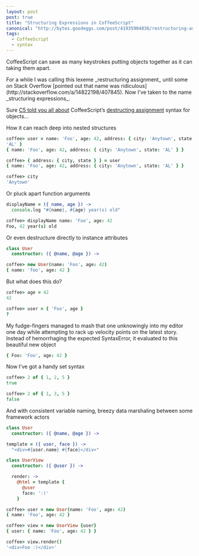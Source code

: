 ```yaml
---
layout: post
post: true
title: "Structuring Expressions in CoffeeScript"
canonical: "http://bytes.goodeggs.com/post/41935904836/restructuring-assignment-in-coffeescript"
tags:
  - CoffeeScript
  - syntax
---
```


CoffeeScript can save as many keystrokes putting objects together as it can taking them apart.

<p class="update">
  For a while I was calling this lexeme _restructuring assignment_ until some on Stack Overflow [pointed out that name was ridiculous](http://stackoverflow.com/a/14822198/407845).  Now I've taken to the name _structuring expressions_.
</p>

<!-- more -->

Sure [C5 told you all about](http://blog.carbonfive.com/2011/09/28/destructuring-assignment-in-coffeescript/) CoffeeScript’s [destructing assignment](http://coffeescript.org/#destructuring) syntax for objects…

How it can reach deep into nested structures

``` coffeescript
coffee> user = name: 'Foo', age: 42, address: { city: 'Anytown', state:
'AL' }
{ name: 'Foo', age: 42, address: { city: 'Anytown', state: 'AL' } }

coffee> { address: { city, state } } = user
{ name: 'Foo', age: 42, address: { city: 'Anytown', state: 'AL' } }

coffee> city
'Anytown'
```

Or pluck apart function arguments

``` coffeescript
displayName = ({ name, age }) ->
  console.log "#{name}, #{age} year(s) old"

coffee> displayName name: 'Foo', age: 42
Foo, 42 year(s) old
```

Or even destructure directly to instance attributes

``` coffeescript
class User
  constructor: ({ @name, @age }) ->

coffee> new User(name: 'Foo', age: 42)
{ name: 'foo', age: 42 }
```

But what does this do?

``` coffeescript
coffee> age = 42
42

coffee> user = { 'Foo', age }
?
```

My fudge-fingers managed to mash that one unknowingly into my editor one day while attempting to rack up velocity points on the latest story. Instead of hemorrhaging the expected SyntaxError, it evaluated to this beautiful new object

``` coffeescript
{ Foo: 'Foo', age: 42 }
```

Now I’ve got a handy set syntax

``` coffeescript
coffee> 2 of { 1, 2, 5 }
true

coffee> 2 of { 1, 3, 5 }
false
```

And with consistent variable naming, breezy data marshaling between some framework actors

``` coffeescript
class User
  constructor: ({ @name, @age }) ->

template = ({ user, face }) ->
  "<div>#{user.name} #{face}</div>"

class UserView
  constructor: ({ @user }) ->

  render: ->
    @html = template {
      @user
      face: ':)'
    }

coffee> user = new User(name: 'Foo', age: 42)
{ name: 'Foo', age: 42 }

coffee> view = new UserView {user}
{ user: { name: 'Foo', age: 42 } }

coffee> view.render()
'<div>Foo :)</div>'
```
